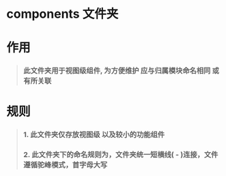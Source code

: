 # components 文件夹

# 作用

> ### 此文件夹用于视图级组件, 为方便维护 应与归属模块命名相同 或有所关联

# 规则
>
>
> ### 1. 此文件夹仅存放视图级 以及较小的功能组件
> ### 2. 此文件夹下的命名规则为，文件夹统一短横线( - )连接，文件遵循驼峰模式，首字母大写